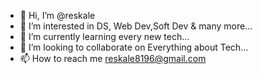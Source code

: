 - 👋 Hi, I’m @reskale
- 👀 I’m interested in DS, Web Dev,Soft Dev & many more...
- 🌱 I’m currently learning every new tech...
- 💞️ I’m looking to collaborate on Everything about Tech...
- 📫 How to reach me reskale8196@gmail.com


<!---
reskale/reskale is a ✨ special ✨ repository because its `README.md` (this file) appears on your GitHub profile.
You can click the Preview link to take a look at your changes.
--->

